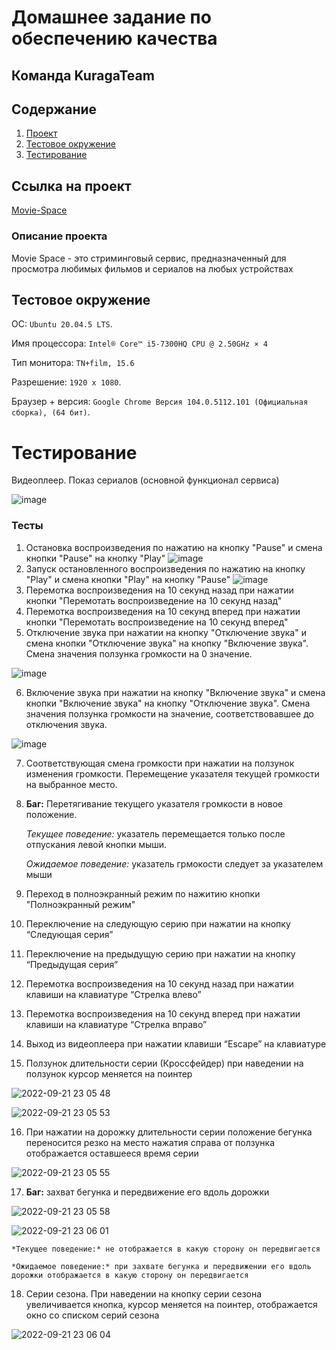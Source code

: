 # Домашнее задание по обеспечению качества
## Команда KuragaTeam

## Содержание

1. [Проект](#ссылка-на-проект)
2. [Тестовое окружение](#тестовое-окружение)
3. [Тестирование](#тестирование)


## Ссылка на проект
[Movie-Space](https://movie-space.ru/)
### Описание проекта
Movie Space -  это стриминговый сервис, предназначенный для просмотра любимых фильмов и сериалов на любых устройствах
## Тестовое окружение
OC: `Ubuntu 20.04.5 LTS`. 

Имя процессора:	`Intel® Core™ i5-7300HQ CPU @ 2.50GHz × 4`

Тип монитора: `TN+film, 15.6`  

Разрешение:	`1920 x 1080`. 

Браузер + версия: `Google Chrome Версия 104.0.5112.101 (Официальная сборка), (64 бит)`. 

# Тестирование
Видеоплеер. Показ сериалов (основной функционал сервиса)

![image](https://user-images.githubusercontent.com/71338063/191306327-f552e6cb-0d34-4982-ae26-9eea54484e64.png)

### Тесты
1. Остановка воспроизведения по нажатию на кнопку "Pause" и смена кнопки "Pause" на кнопку "Play"
![image](https://user-images.githubusercontent.com/71338063/191307480-146873c1-e4c1-415e-9237-659d869b000b.png)
2. Запуск остановленного воспроизведения по нажатию на кнопку "Play" и смена кнопки "Play" на кнопку "Pause"
![image](https://user-images.githubusercontent.com/71338063/191307605-2284ac66-f953-4223-ac41-60055dfcbed9.png)
3. Перемотка воспроизведения на 10 секунд назад при нажатии кнопки "Перемотать воспроизведение на 10 секунд назад"
4. Перемотка воспроизведения на 10 секунд вперед при нажатии кнопки "Перемотать воспроизведение на 10 секунд вперед"
5. Отключение звука при нажатии на кнопку "Отключение звука" и смена кнопки "Отключение звука" на кнопку "Включение звука". Смена значения ползунка громкости на 0 значение.

![image](https://user-images.githubusercontent.com/71338063/191310132-272935ec-51a1-4423-8fd4-fa74e39fd7e4.png)

6. Включение звука при нажатии на кнопку "Включение звука" и смена кнопки "Включение звука" на кнопку "Отключение звука". Смена значения ползунка громкости на значение, соответствовавшее до отключения звука.

![image](https://user-images.githubusercontent.com/71338063/191310107-5c791dcd-da7f-4c52-b281-6df79b771785.png)

7. Соответствующая смена громкости при нажатии на ползунок изменения громкости. Перемещение указателя текущей громкости на выбранное место.
8. **Баг:** Перетягивание текущего указателя громкости в новое положение. 
    
    *Текущее поведение:* указатель перемещается только после отпускания левой кнопки мыши. 
    
    *Ожидаемое поведение:* указатель грмокости следует за указателем мыши
9. Переход в полноэкранный режим по нажитию кнопки "Полноэкранный режим"
10. Переключение на следующую серию при нажатии на кнопку “Следующая серия”
11. Переключение на предыдущую серию при нажатии на кнопку “Предыдущая серия”
12. Перемотка воспроизведения на 10 секунд назад при нажатии клавиши на клавиатуре “Стрелка влево”
13. Перемотка воспроизведения на 10 секунд вперед при нажатии клавиши на клавиатуре “Стрелка вправо”
14. Выход из видеоплеера при нажатии клавиши “Escape” на клавиатуре
15. Ползунок длительности серии (Кроссфейдер) при наведении на ползунок курсор меняется на поинтер

![2022-09-21 23 05 48](https://user-images.githubusercontent.com/72464470/191600316-a06678dd-7ddb-49b2-b22e-bad02cfe457c.jpg)

![2022-09-21 23 05 53](https://user-images.githubusercontent.com/72464470/191600351-99297eb2-4fef-4630-a7cc-b105ef229254.jpg)

16. При нажатии на дорожку длительности серии положение бегунка переносится резко на место нажатия справа от ползунка отображается оставшееся время серии

![2022-09-21 23 05 55](https://user-images.githubusercontent.com/72464470/191600514-e11fd206-44fc-4c29-9d32-c015f75714c2.jpg)

17. **Баг:** захват бегунка и передвижение его вдоль дорожки

![2022-09-21 23 05 58](https://user-images.githubusercontent.com/72464470/191600634-f3c81453-51db-4d1a-a4c0-0cbc2b57691c.jpg)

![2022-09-21 23 06 01](https://user-images.githubusercontent.com/72464470/191600650-45ea9d4f-31c1-430f-aef6-4e5ab5dca0a5.jpg)

    *Текущее поведение:* не отображается в какую сторону он передвигается
    
    *Ожидаемое поведение:* при захвате бегунка и передвижении его вдоль дорожки отображается в какую сторону он передвигается
18. Серии сезона. При наведении на кнопку серии сезона увеличивается кнопка, курсор меняется на поинтер, отображается окно со списком серий сезона

![2022-09-21 23 06 04](https://user-images.githubusercontent.com/72464470/191600681-2cd68ea1-b3a6-4330-b373-5a4ec6bc61d1.jpg)

